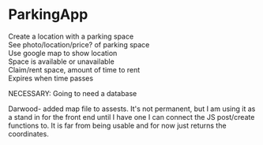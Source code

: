 # ParkingApp

Create a location with a parking space  
See photo/location/price? of parking space  
	Use google map to show location  
Space is available or unavailable  
Claim/rent space, amount of time to rent  
	Expires when time passes  

NECESSARY:
Going to need a database

Darwood-  added map file to assests.  It's not permanent, but I am using it as a stand in for the front end until I have one I can connect the JS post/create functions to.  It is far from being usable and for now just returns the coordinates.